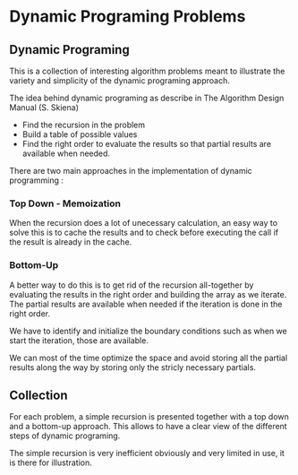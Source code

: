 # Dynamic Programing Problems

## Dynamic Programing
This is a collection of interesting algorithm problems meant to illustrate the variety and simplicity of the dynamic programing approach.

The idea behind dynamic programing as describe in The Algorithm Design Manual (S. Skiena) 

- Find the recursion in the problem
- Build a table of possible values
- Find the right order to evaluate the results so that partial results are available when needed.

There are two main approaches in the implementation of dynamic programming : 

### Top Down - Memoization
When the recursion does a lot of unecessary calculation, an easy way to solve this is to cache the results and to check before executing the call if the result is already in the cache.

### Bottom-Up
A better way to do this is to get rid of the recursion all-together by evaluating the results in the right order and building the array as we iterate. The partial results are available when needed if the iteration is done in the right order.

We have to identify and initialize the boundary conditions such as when we start the iteration, those are available.

We can most of the time optimize the space and avoid storing all the partial results along the way by storing only the stricly necessary partials. 


## Collection

For each problem, a simple recursion is presented together with a top down and a bottom-up approach. This allows to have a clear view of the different steps of dynamic programing.

The simple recursion is very inefficient obviously and very limited in use, it is there for illustration.